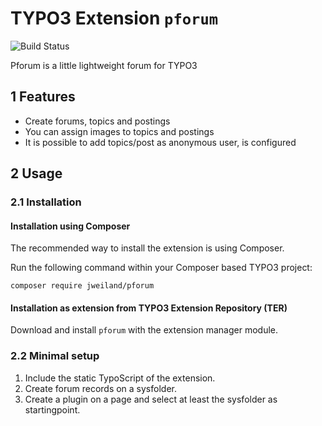 # TYPO3 Extension `pforum`

![Build Status](https://github.com/jweiland-net/pforum/workflows/CI/badge.svg)

Pforum is a little lightweight forum for TYPO3

## 1 Features

* Create forums, topics and postings
* You can assign images to topics and postings
* It is possible to add topics/post as anonymous user, is configured

## 2 Usage

### 2.1 Installation

#### Installation using Composer

The recommended way to install the extension is using Composer.

Run the following command within your Composer based TYPO3 project:

```
composer require jweiland/pforum
```

#### Installation as extension from TYPO3 Extension Repository (TER)

Download and install `pforum` with the extension manager module.

### 2.2 Minimal setup

1) Include the static TypoScript of the extension.
2) Create forum records on a sysfolder.
3) Create a plugin on a page and select at least the sysfolder as startingpoint.
